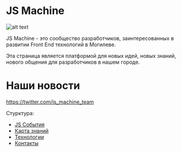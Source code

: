 # JS Machine

![alt text](https://github.com/js-machine/dashboard/blob/master/jsmachine-color%402x.png)

JS Machine - это сообщество разработчиков, заинтересованных в развитии Front End технологий в Могилеве.

Эта страница является платформой для новых идей, новых знаний, нового общения для разработчиков в нашем городе.

# Наши новости

https://twitter.com/js_machine_team

Стурктура:

 <ul>  
  <li><a href="https://github.com/js-machine/dashboard/blob/master/topics/events/events.md">JS События</a></li>
  <li><a href="https://github.com/js-machine/dashboard/blob/master/MAP.md">Карта знаний</a></li>
  <li><a href="https://github.com/js-machine/dashboard/blob/master/topics/technology/technology.md">Технологии</a></li>
  <li><a href="https://github.com/js-machine/dashboard/blob/master/topics/history/history.md">Контакты</a></li>
</ul>
